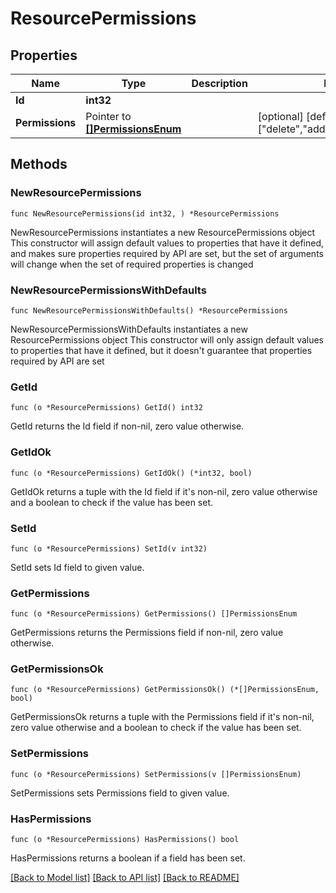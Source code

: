 # ResourcePermissions

## Properties

Name | Type | Description | Notes
------------ | ------------- | ------------- | -------------
**Id** | **int32** |  | 
**Permissions** | Pointer to [**[]PermissionsEnum**](PermissionsEnum.md) |  | [optional] [default to ["delete","add","change","view"]]

## Methods

### NewResourcePermissions

`func NewResourcePermissions(id int32, ) *ResourcePermissions`

NewResourcePermissions instantiates a new ResourcePermissions object
This constructor will assign default values to properties that have it defined,
and makes sure properties required by API are set, but the set of arguments
will change when the set of required properties is changed

### NewResourcePermissionsWithDefaults

`func NewResourcePermissionsWithDefaults() *ResourcePermissions`

NewResourcePermissionsWithDefaults instantiates a new ResourcePermissions object
This constructor will only assign default values to properties that have it defined,
but it doesn't guarantee that properties required by API are set

### GetId

`func (o *ResourcePermissions) GetId() int32`

GetId returns the Id field if non-nil, zero value otherwise.

### GetIdOk

`func (o *ResourcePermissions) GetIdOk() (*int32, bool)`

GetIdOk returns a tuple with the Id field if it's non-nil, zero value otherwise
and a boolean to check if the value has been set.

### SetId

`func (o *ResourcePermissions) SetId(v int32)`

SetId sets Id field to given value.


### GetPermissions

`func (o *ResourcePermissions) GetPermissions() []PermissionsEnum`

GetPermissions returns the Permissions field if non-nil, zero value otherwise.

### GetPermissionsOk

`func (o *ResourcePermissions) GetPermissionsOk() (*[]PermissionsEnum, bool)`

GetPermissionsOk returns a tuple with the Permissions field if it's non-nil, zero value otherwise
and a boolean to check if the value has been set.

### SetPermissions

`func (o *ResourcePermissions) SetPermissions(v []PermissionsEnum)`

SetPermissions sets Permissions field to given value.

### HasPermissions

`func (o *ResourcePermissions) HasPermissions() bool`

HasPermissions returns a boolean if a field has been set.


[[Back to Model list]](../README.md#documentation-for-models) [[Back to API list]](../README.md#documentation-for-api-endpoints) [[Back to README]](../README.md)



